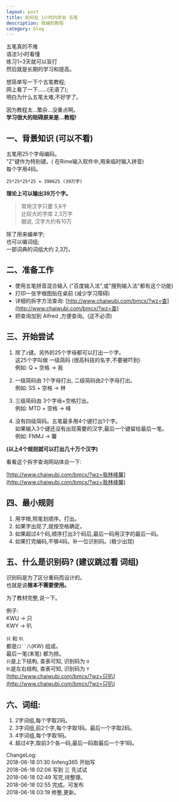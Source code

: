 ```yaml
---
layout: post
title: 如何在 1小时内学会 五笔
description: 我编的教程
category: blog
---
```


>
五笔真的不难  
语法1小时看懂    
练习1~3天就可以盲打  
然后就是长期的学习和提高。  

想简单写一下个五笔教程;   
网上看了一下……(无语了);    
明白为什么五笔太难,不好学了。    
  
因为教程太…繁杂…没重点啊。  
**学习很大的阻碍原来是…教程!**

## 一、背景知识 (可以不看)

五笔用25个字母编码。   
"Z"键作为特别键。( 在Rime输入软件中,用来临时输入拼音)  
每个字用4码。  

	25*25*25*25 = 390625 (39万字)

**理论上可以输出39万个字。**
>常用汉字只要 5,6千  
比较大的字库 2,3万字  
据说, 汉字大约有10万  

除了用来编单字;  
也可以编词组;  
一部词典的词组大约 2,3万。  



## 二、准备工作


* 使用五笔拼音混合输入 ("百度输入法",或"搜狗输入法"都有这个功能) 
* 打印一张字根图贴在桌前 (减少学习障碍)
* 详细的拆字方法查询: [http://www.chaiwubi.com/bmcx/?wz=查](http://www.chaiwubi.com/bmcx/?wz=查)
* 把查询加到 Alfred ,方便查询。(这不必须)




## 三、开始尝试

1. 除了`z`键。另外的25个字母都可以打出一个字。  
这25个字叫做 一级简码 (很高科技的名字,不要被吓到)    
例如: Q + 空格  ->  我  

2. 一级简码由 1个字母打出, 二级简码由2个字母打出。  
例如: SS + 空格 -> 林  

3. 三级简码由 3个字母+空格打出。  
例如: MTD + 空格 -> 峰  

4. 没有四级简码。五笔最多用4个键打出1个字。  
如果输入3个键还没有出现需要的汉字,最后一个键留给最后一笔。  
例如: FNMJ -> 馨  

**(以上4个规则就可以打出几十万个汉字)**

看看这个拆字查询网站体会一下:

[http://www.chaiwubi.com/bmcx/?wz=我林峰馨](http://www.chaiwubi.com/bmcx/?wz=我林峰馨)

<!--
![](media/wubi01.jpg)
-->


## 四、最小规则

1. 用字根,照笔划顺序。打出。
2. 如果字出现了,就按空格确定。
3. 如果超过4个码,顺序打出3个码后,最后一码用汉字的最后一码。
4. 如果打完编码,不够4码。补一位识别码。(极少出现)



## 五、什么是识别码? (建议跳过看 词组)

识别码是为了区分重码而设计的。  
也就是说**根本不需要使用。**  

为了教材完整,说一下。  

例子:  
KWU ->  只   
KWY -> 叭  

`只` 和 `叭`  
都是`口``八`(KW) 组成。  
最后一笔(末笔) 都为捺。  
`只`是上下结构, 查表可知, 识别码为 `U`  
`叭`是左右结构, 查表可知, 识别码为 `Y`  
[http://www.chaiwubi.com/bmcx/?wz=只叭](http://www.chaiwubi.com/bmcx/?wz=只叭)

<!--
![](media/wubi02.jpg)
-->

## 六、词组:
1. 2字词组,每个字取2码。
2. 3字词组,前2个字,每个字取1码。最后一个字取2码。
3. 4字词组,每个字取1码。
4. 超过4字,取前3个各一码,最后一码取最后一个字1码。




ChangeLog:  
2018-06-18 01:30 linfeng365 开始写  
2018-06-18 02:06 写到 三 先试试  
2018-06-18 02:49 写完,待整理。  
2018-06-18 02:55 完成。可发布  
2018-06-18 03:19 修整,更新。  